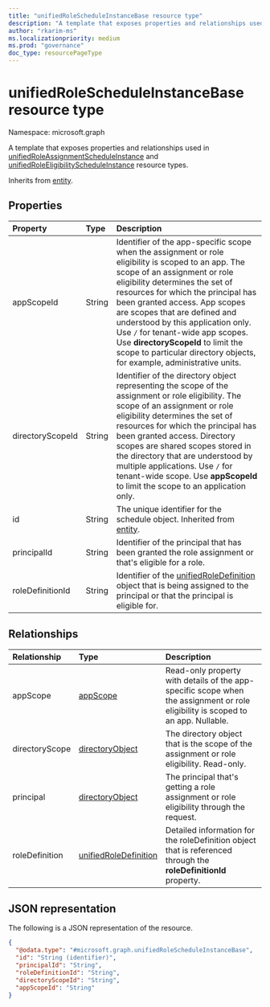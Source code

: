 ```yaml
---
title: "unifiedRoleScheduleInstanceBase resource type"
description: "A template that exposes properties and relationships used in unifiedRoleAssignmentScheduleInstance and unifiedRoleEligibilityScheduleInstance resource types."
author: "rkarim-ms"
ms.localizationpriority: medium
ms.prod: "governance"
doc_type: resourcePageType
---
```


# unifiedRoleScheduleInstanceBase resource type

Namespace: microsoft.graph

A template that exposes properties and relationships used in [unifiedRoleAssignmentScheduleInstance](unifiedroleassignmentscheduleinstance.md) and [unifiedRoleEligibilityScheduleInstance](unifiedroleeligibilityscheduleinstance.md) resource types.


Inherits from [entity](../resources/entity.md).

## Properties
|Property|Type|Description|
|:---|:---|:---|
|appScopeId|String|Identifier of the app-specific scope when the assignment or role eligibility is scoped to an app. The scope of an assignment or role eligibility determines the set of resources for which the principal has been granted access. App scopes are scopes that are defined and understood by this application only. Use `/` for tenant-wide app scopes. Use **directoryScopeId** to limit the scope to particular directory objects, for example, administrative units.|
|directoryScopeId|String|Identifier of the directory object representing the scope of the assignment or role eligibility. The scope of an assignment or role eligibility determines the set of resources for which the principal has been granted access. Directory scopes are shared scopes stored in the directory that are understood by multiple applications. Use `/` for tenant-wide scope. Use **appScopeId** to limit the scope to an application only.|
|id|String|The unique identifier for the schedule object. Inherited from [entity](../resources/entity.md).|
|principalId|String|Identifier of the principal that has been granted the role assignment or that's eligible for a role.|
|roleDefinitionId|String|Identifier of the [unifiedRoleDefinition](unifiedroledefinition.md) object that is being assigned to the principal or that the principal is eligible for.|

## Relationships
|Relationship|Type|Description|
|:---|:---|:---|
|appScope|[appScope](../resources/appscope.md)|Read-only property with details of the app-specific scope when the assignment or role eligibility is scoped to an app. Nullable.|
|directoryScope|[directoryObject](../resources/directoryobject.md)|The directory object that is the scope of the assignment or role eligibility. Read-only.|
|principal|[directoryObject](../resources/directoryobject.md)|The principal that's getting a role assignment or role eligibility through the request.|
|roleDefinition|[unifiedRoleDefinition](../resources/unifiedroledefinition.md)|Detailed information for the roleDefinition object that is referenced through the **roleDefinitionId** property.|

## JSON representation
The following is a JSON representation of the resource.
<!-- {
  "blockType": "resource",
  "keyProperty": "id",
  "@odata.type": "microsoft.graph.unifiedRoleScheduleInstanceBase",
  "baseType": "microsoft.graph.entity",
  "openType": false
}
-->
``` json
{
  "@odata.type": "#microsoft.graph.unifiedRoleScheduleInstanceBase",
  "id": "String (identifier)",
  "principalId": "String",
  "roleDefinitionId": "String",
  "directoryScopeId": "String",
  "appScopeId": "String"
}
```